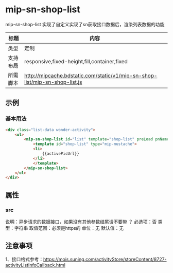 # mip-sn-shop-list

mip-sn-shop-list 实现了自定义实现了sn获取接口数据后，渲染列表数据的功能

标题|内容
----|----
类型|定制
支持布局|responsive,fixed-height,fill,container,fixed
所需脚本|http://mipcache.bdstatic.com/static/v1/mip-sn-shop-list/mip-sn-shop-list.js

## 示例

### 基本用法

```html
<div class="list-data wonder-activity">
    <ul>
        <mip-sn-shop-list id="list" template="shop-list" preLoad pnName="pageNum" pn=1 src="//mois.suning.com/activityStore/storeContent/?-activityListInfoCallback.html">
            <template id="shop-list" type="mip-mustache">
            <li>
                {{activePicUrl}}
            </li>
            </template>
        </mip-sn-shop-list>
    </ul>
</div>
```


## 属性

### src

说明：异步请求的数据接口，如果没有其他参数结尾请不要带 ？
必选项：否
类型：字符串
取值范围：必须是https的
单位：无
默认值：无

## 注意事项  

1、接口格式参考：https://mois.suning.com/activityStore/storeContent/8727-activityListInfoCallback.html
